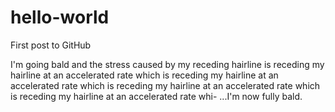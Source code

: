 # hello-world
First post to GitHub

I'm going bald and the stress caused by my receding hairline is receding my hairline at an accelerated rate which is receding my hairline at an accelerated rate which is receding my hairline at an accelerated rate which is receding my hairline at an accelerated rate whi- ...I'm now fully bald.
